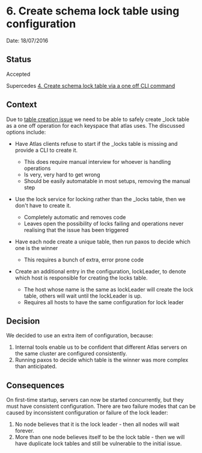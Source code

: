 # 6. Create schema lock table using configuration

Date: 18/07/2016

## Status

Accepted

Supercedes [4. Create schema lock table via a one off CLI command](0004-create-schema-lock-table-via-a-one-off-cli-command.md)

## Context

Due to [table creation issue](0002-prevent-tables-from-being-creating-simultaneously-in-cassandra-via-a-locks-table.md) we need to be able to safely create _lock table as a one off operation for each keyspace that atlas uses. The discussed options include:

- Have Atlas clients refuse to start if the _locks table is missing and provide a CLI to create it.
  - This does require manual interview for whoever is handling operations
  - Is very, very hard to get wrong
  - Should be easily automatable in most setups, removing the manual step

- Use the lock service for locking rather than the _locks table, then we don't have to create it.
  - Completely automatic and removes code
  - Leaves open the possibility of locks failing and operations never realising that the issue has been triggered

- Have each node create a unique table, then run paxos to decide which one is the winner
  - This requires a bunch of extra, error prone code

- Create an additional entry in the configuration, lockLeader, to denote which host is responsible for creating the locks table.
  - The host whose name is the same as lockLeader will create the lock table, others will wait until the lockLeader is up.
  - Requires all hosts to have the same configuration for lock leader

## Decision

We decided to use an extra item of configuration, because:
1. Internal tools enable us to be confident that different Atlas servers on the same cluster are configured consistently.
2. Running paxos to decide which table is the winner was more complex than anticipated.

## Consequences

On first-time startup, servers can now be started concurrently, but they must have consistent configuration.
There are two failure modes that can be caused by inconsistent configuration or failure of the lock leader:
1. No node believes that it is the lock leader - then all nodes will wait forever.
2. More than one node believes itself to be the lock table - then we will have duplicate lock tables and still be vulnerable to the initial issue.
